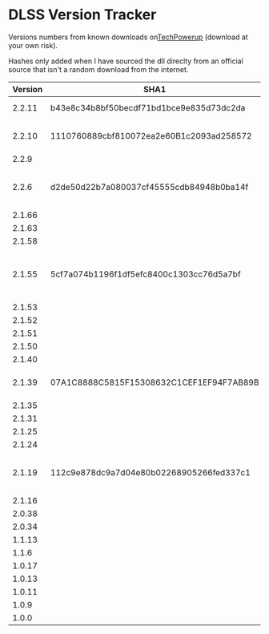 # DLSS Version Tracker

Versions numbers from known downloads on[TechPowerup](https://www.techpowerup.com/download/nvidia-dlss-dll/) (download at your own risk).

Hashes only added when I have sourced the dll direclty from an official source that isn't a random download from the internet.

| Version | SHA1                                     | Source |
|---------|------------------------------------------|--------|
| 2.2.11  | b43e8c34b8bf50becdf71bd1bce9e835d73dc2da | [DLSS SDK](https://developer.nvidia.com/dlss-getting-started#sdk-version), v2.2.1 |
| 2.2.10  | 1110760889cbf810072ea2e60B1c2093ad258572 | [Rust](https://store.steampowered.com/app/252490/Rust/), Friday July 2 2021|
| 2.2.9   |                                          |        |
| 2.2.6   | d2de50d22b7a080037cf45555cdb84948b0ba14f | [LEGO Builder's Journey](https://store.steampowered.com/app/1544360/LEGO_Builders_Journey/), v2.0 (327)|
| 2.1.66  |                                          |        |
| 2.1.63  |                                          |        |
| 2.1.58  |                                          |        |
| 2.1.55  | 5cf7a074b1196f1df5efc8400c1303cc76d5a7bf | [Metro Exodus Enhanced Edition](https://store.steampowered.com/app/412020/Metro_Exodus/), v2.0.0.1 |
| 2.1.53  |                                          |        |
| 2.1.52  |                                          |        |
| 2.1.51  |                                          |        |
| 2.1.50  |                                          |        |
| 2.1.40  |                                          |        |
| 2.1.39  | 07A1C8888C5815F15308632C1CEF1EF94F7AB89B | [Cyberpunk 2077](https://store.steampowered.com/app/1091500/Cyberpunk_2077/), 1.23 |
| 2.1.35  |                                          |        |
| 2.1.31  |                                          |        |
| 2.1.25  |                                          |        |
| 2.1.24  |                                          |        |
| 2.1.19  | 112c9e878dc9a7d04e80b02268905266fed337c1 | [Death Stranding](https://store.steampowered.com/app/1190460/DEATH_STRANDING/), v1.06, Steam |
| 2.1.16  |                                          |        |
| 2.0.38  |                                          |        |
| 2.0.34  |                                          |        |
| 1.1.13  |                                          |        |
| 1.1.6   |                                          |        |
| 1.0.17  |                                          |        |
| 1.0.13  |                                          |        |
| 1.0.11  |                                          |        |
| 1.0.9   |                                          |        |
| 1.0.0   |                                          |        |
